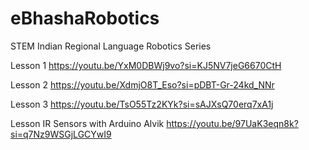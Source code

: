 # eBhashaRobotics
STEM Indian Regional Language Robotics Series

Lesson 1
https://youtu.be/YxM0DBWj9vo?si=KJ5NV7jeG6670CtH

Lesson 2
https://youtu.be/XdmjO8T_Eso?si=pDBT-Gr-24kd_NNr

Lesson 3
https://youtu.be/TsO55Tz2KYk?si=sAJXsQ70erq7xA1j

Lesson IR Sensors with Arduino Alvik
https://youtu.be/97UaK3eqn8k?si=q7Nz9WSGjLGCYwI9





